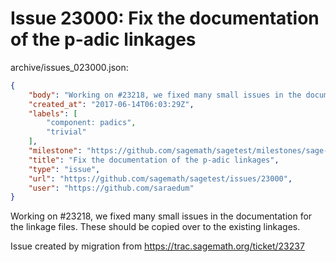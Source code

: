 # Issue 23000: Fix the documentation of the p-adic linkages

archive/issues_023000.json:
```json
{
    "body": "Working on #23218, we fixed many small issues in the documentation for the linkage files. These should be copied over to the existing linkages.\n\nIssue created by migration from https://trac.sagemath.org/ticket/23237\n\n",
    "created_at": "2017-06-14T06:03:29Z",
    "labels": [
        "component: padics",
        "trivial"
    ],
    "milestone": "https://github.com/sagemath/sagetest/milestones/sage-8.0",
    "title": "Fix the documentation of the p-adic linkages",
    "type": "issue",
    "url": "https://github.com/sagemath/sagetest/issues/23000",
    "user": "https://github.com/saraedum"
}
```
Working on #23218, we fixed many small issues in the documentation for the linkage files. These should be copied over to the existing linkages.

Issue created by migration from https://trac.sagemath.org/ticket/23237


